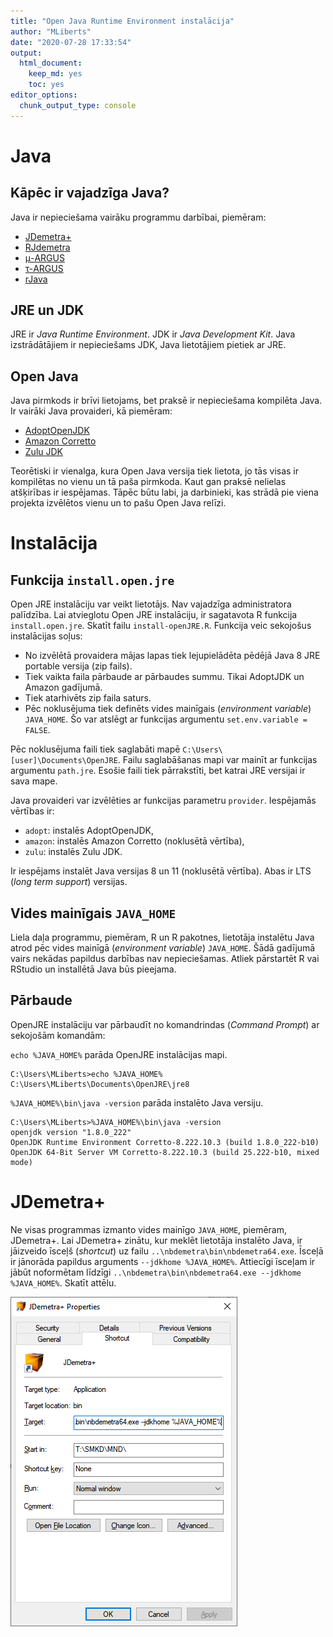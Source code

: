 ```yaml
---
title: "Open Java Runtime Environment instalācija"
author: "MLiberts"
date: "2020-07-28 17:33:54"
output:
  html_document: 
    keep_md: yes
    toc: yes
editor_options: 
  chunk_output_type: console
---
```




# Java

## Kāpēc ir vajadzīga Java?

Java ir nepieciešama vairāku programmu darbībai, piemēram:

- [JDemetra+](https://github.com/jdemetra/jdemetra-app/releases)
- [RJdemetra](https://jdemetra.github.io/rjdemetra/)
- [μ-ARGUS](http://research.cbs.nl/casc/mu.htm)
- [τ-ARGUS](http://research.cbs.nl/casc/tau.htm)
- [rJava](http://rforge.net/rJava/)


## JRE un JDK

JRE ir *Java Runtime Environment*. JDK ir *Java Development Kit*. Java izstrādātājiem ir nepieciešams JDK, Java lietotājiem pietiek ar JRE.


## Open Java

Java pirmkods ir brīvi lietojams, bet praksē ir nepieciešama kompilēta Java. Ir vairāki Java provaideri, kā piemēram:

- [AdoptOpenJDK](https://adoptopenjdk.net/)
- [Amazon Corretto](https://aws.amazon.com/corretto/)
- [Zulu JDK](https://www.azul.com/downloads/zulu/)

Teorētiski ir vienalga, kura Open Java versija tiek lietota, jo tās visas ir kompilētas no vienu un tā paša pirmkoda. Kaut gan praksē nelielas atšķirības ir iespējamas. Tāpēc būtu labi, ja darbinieki, kas strādā pie viena projekta izvēlētos vienu un to pašu Open Java relīzi.


# Instalācija

## Funkcija `install.open.jre`

Open JRE instalāciju var veikt lietotājs. Nav vajadzīga administratora palīdzība. Lai atvieglotu Open JRE instalāciju, ir sagatavota R funkcija `install.open.jre`. Skatīt failu `install-openJRE.R`. Funkcija veic sekojošus instalācijas soļus:

- No izvēlētā provaidera mājas lapas tiek lejupielādēta pēdējā Java 8 JRE portable versija (zip fails).
- Tiek vaikta faila pārbaude ar pārbaudes summu. Tikai AdoptJDK un Amazon gadījumā.
- Tiek atarhivēts zip faila saturs.
- Pēc noklusējuma tiek definēts vides mainīgais (*environment variable*) `JAVA_HOME`. Šo var atslēgt ar funkcijas argumentu `set.env.variable = FALSE`.

Pēc noklusējuma faili tiek saglabāti mapē `C:\Users\[user]\Documents\OpenJRE`. Failu saglabāšanas mapi var mainīt ar funkcijas argumentu `path.jre`. Esošie faili tiek pārrakstīti, bet katrai JRE versijai ir sava mape.

Java provaideri var izvēlēties ar funkcijas parametru `provider`. Iespējamās vērtības ir:

- `adopt`: instalēs AdoptOpenJDK,
- `amazon`: instalēs Amazon Corretto (noklusētā vērtība),
- `zulu`: instalēs Zulu JDK.

Ir iespējams instalēt Java versijas 8 un 11 (noklusētā vērtība). Abas ir LTS (*long term support*) versijas.



## Vides mainīgais `JAVA_HOME`

Liela daļa programmu, piemēram, R un R pakotnes, lietotāja instalētu Java atrod pēc vides mainīgā (*environment variable*) `JAVA_HOME`. Šādā gadījumā vairs nekādas papildus darbības nav nepieciešamas. Atliek pārstartēt R vai RStudio un installētā Java būs pieejama.


## Pārbaude

OpenJRE instalāciju var pārbaudīt no komandrindas (*Command Prompt*) ar sekojošām komandām:

`echo %JAVA_HOME%` parāda OpenJRE instalācijas mapi.

```
C:\Users\MLiberts>echo %JAVA_HOME%
C:\Users\MLiberts\Documents\OpenJRE\jre8
```

`%JAVA_HOME%\bin\java -version` parāda instalēto Java versiju.

```
C:\Users\MLiberts>%JAVA_HOME%\bin\java -version
openjdk version "1.8.0_222"
OpenJDK Runtime Environment Corretto-8.222.10.3 (build 1.8.0_222-b10)
OpenJDK 64-Bit Server VM Corretto-8.222.10.3 (build 25.222-b10, mixed mode)
```


# JDemetra+

Ne visas programmas izmanto vides mainīgo `JAVA_HOME`, piemēram, JDemetra+. Lai JDemetra+ zinātu, kur meklēt lietotāja instalēto Java, ir jāizveido īsceļš (*shortcut*) uz failu `..\nbdemetra\bin\nbdemetra64.exe`. Īsceļā ir jānorāda papildus arguments `--jdkhome %JAVA_HOME%`. Attiecīgi īsceļam ir jābūt noformētam līdzīgi `..\nbdemetra\bin\nbdemetra64.exe --jdkhome %JAVA_HOME%`. Skatīt attēlu.

![](JDemetra-target.png)
